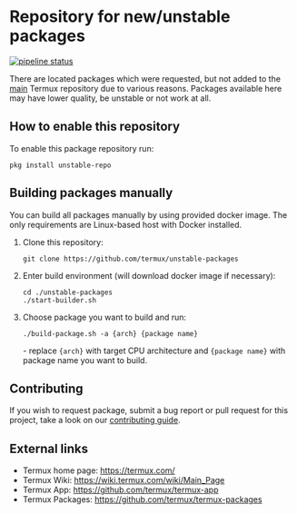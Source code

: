 # Repository for new/unstable packages

[![pipeline status](https://gitlab.com/xeffyr/unstable-packages/badges/master/pipeline.svg)](https://gitlab.com/xeffyr/unstable-packages/commits/master)

There are located packages which were requested, but not added to the
[main](https://github.com/termux/termux-packages) Termux repository due
to various reasons. Packages available here may have lower quality, be
unstable or not work at all.

## How to enable this repository

To enable this package repository run:

```
pkg install unstable-repo
```

## Building packages manually

You can build all packages manually by using provided docker image. The
only requirements are Linux-based host with Docker installed.

1. Clone this repository:
   ```
   git clone https://github.com/termux/unstable-packages
   ```

2. Enter build environment (will download docker image if necessary):
   ```
   cd ./unstable-packages
   ./start-builder.sh
   ```

3. Choose package you want to build and run:
   ```
   ./build-package.sh -a {arch} {package name}
   ```
   \- replace `{arch}` with target CPU architecture and `{package name}`
   with package name you want to build.

## Contributing

If you wish to request package, submit a bug report or pull request for
this project, take a look on our [contributing guide](./CONTRIBUTING.md).

## External links

* Termux home page: https://termux.com/
* Termux Wiki: https://wiki.termux.com/wiki/Main_Page
* Termux App: https://github.com/termux/termux-app
* Termux Packages: https://github.com/termux/termux-packages
